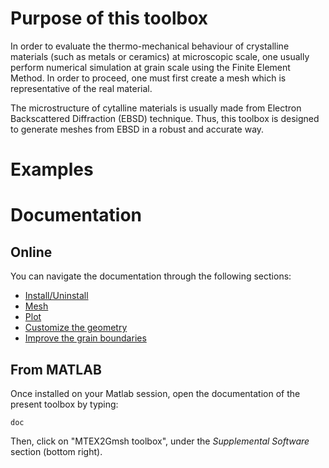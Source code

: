 # Purpose of this toolbox
In order to evaluate the thermo-mechanical behaviour of crystalline materials (such as metals or ceramics) at microscopic scale, one usually perform numerical simulation at grain scale using the Finite Element Method. In order to proceed, one must first create a mesh which is representative of the real material.

The microstructure of cytalline materials is usually made from Electron Backscattered Diffraction (EBSD) technique. Thus, this toolbox is designed to generate meshes from EBSD in a robust and accurate way.

# Examples


# Documentation
## Online
You can navigate the documentation through the following sections:
 - [Install/Uninstall](html/install.html)
 - [Mesh](html/meshing.html)
 - [Plot](html/plotting)
 - [Customize the geometry](custom)
 - [Improve the grain boundaries](improvegeometry)

## From MATLAB
Once installed on your Matlab session, open the documentation of the present toolbox by typing:

    doc
    
Then, click on "MTEX2Gmsh toolbox", under the _Supplemental Software_ section (bottom right).
